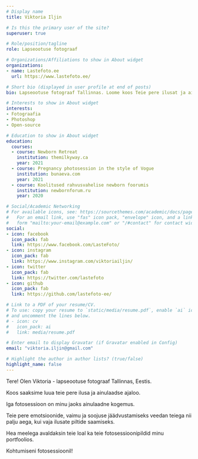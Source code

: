 ```yaml
---
# Display name
title: Viktoria Iljin

# Is this the primary user of the site?
superuser: true

# Role/position/tagline
role: Lapseootuse fotograaf

# Organizations/Affiliations to show in About widget
organizations:
- name: Lastefoto.ee
  url: https://www.lastefoto.ee/

# Short bio (displayed in user profile at end of posts)
bio: Lapseootuse fotograaf Tallinnas. Loome koos Teie pere ilusat ja ainulaadset ajalugu.

# Interests to show in About widget
interests:
- Fotograafia
- Photoshop
- Open-source

# Education to show in About widget
education:
  courses:
  - course: Newborn Retreat
    institution: themilkyway.ca
    year: 2021  
  - course: Pregnancy photosession in the style of Vogue
    institution: bunaeva.com
    year: 2021  
  - course: Koolitused rahvusvahelise newborn foorumis
    institution: newbornforum.ru
    year: 2020

# Social/Academic Networking
# For available icons, see: https://sourcethemes.com/academic/docs/page-builder/#icons
#   For an email link, use "fas" icon pack, "envelope" icon, and a link in the
#   form "mailto:your-email@example.com" or "/#contact" for contact widget.
social:
- icon: facebook
  icon_pack: fab
  link: https://www.facebook.com/LasteFoto/
- icon: instagram
  icon_pack: fab
  link: https://www.instagram.com/viktoriailjin/
- icon: twitter
  icon_pack: fab
  link: https://twitter.com/lastefoto
- icon: github
  icon_pack: fab
  link: https://github.com/lastefoto-ee/

# Link to a PDF of your resume/CV.
# To use: copy your resume to `static/media/resume.pdf`, enable `ai` icons in `params.toml`, 
# and uncomment the lines below.
# - icon: cv
#   icon_pack: ai
#   link: media/resume.pdf

# Enter email to display Gravatar (if Gravatar enabled in Config)
email: "viktoria.iljin@gmail.com"

# Highlight the author in author lists? (true/false)
highlight_name: false
---
```


Tere! Olen Viktoria - lapseootuse fotograaf Tallinnas, Eestis. 

Koos saaksime luua teie pere ilusa ja ainulaadse ajaloo. 

Iga fotosessioon on minu jaoks ainulaadne kogemus. 

Teie pere emotsioonide, vaimu ja soojuse jäädvustamiseks veedan teiega nii palju aega, kui vaja ilusate piltide saamiseks. 

Hea meelega avaldaksin teie loal ka teie fotosessioonipildid minu portfoolios. 

Kohtumiseni fotosessioonil!

